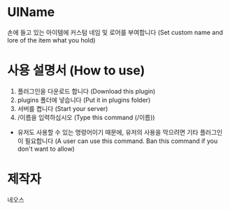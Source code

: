 # UIName

손에 들고 있는 아이템에 커스텀 네임 및 로어를 부여합니다 (Set custom name and lore of the item what you hold)


# 사용 설명서 (How to use)

1. 플러그인을 다운로드 합니다 (Download this plugin)
2. plugins 폴더에 넣습니다 (Put it in plugins folder)
3. 서버를 켭니다 (Start your server)
4. /이름을 입력하십시오 (Type this command (/이름))

* 유저도 사용할 수 있는 명령어이기 때문에, 유저의 사용을 막으려면 기타 플러그인이 필요합니다 (A user can use this command. Ban this command if you don't want to allow)


# 제작자

네오스
